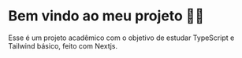 # Bem vindo ao meu projeto 👋🏽
Esse é um projeto acadêmico com o objetivo de estudar TypeScript e Tailwind básico, feito com Nextjs.